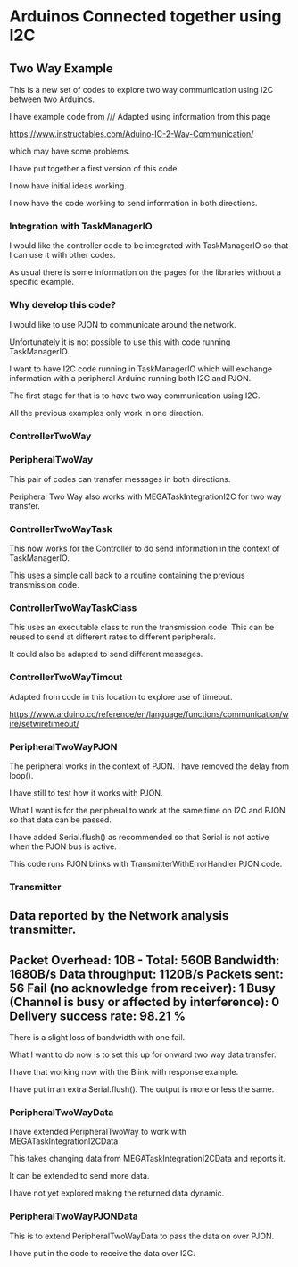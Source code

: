 # Arduinos Connected together using I2C

## Two Way Example

This is a new set of codes to explore two way communication using I2C between two Arduinos.

I have example code from /// Adapted using information from this page

https://www.instructables.com/Aduino-IC-2-Way-Communication/

which may have some problems.

I have put together a first version of this code.

I now have initial ideas working.

I now have the code working to send information in both directions.

### Integration with TaskManagerIO

I would like the controller code to be integrated with TaskManagerIO so that I can use it with other codes.

As usual there is some information on the pages for the libraries without a specific example.

### Why develop this code?

I would like to use PJON to communicate around the network.

Unfortunately it is not possible to use this with code running TaskManagerIO.

I want to have I2C code running in TaskManagerIO which will exchange information with a peripheral Arduino running both I2C and PJON.

The first stage for that is to have two way communication using I2C.

All the previous examples only work in one direction.

### ControllerTwoWay

### PeripheralTwoWay

This pair of codes can transfer messages in both directions.

Peripheral Two Way also works with MEGATaskIntegrationI2C for two way transfer.

### ControllerTwoWayTask

This now works for the Controller to do send information in the context of TaskManagerIO.

This uses a simple call back to a routine containing the previous transmission code.

### ControllerTwoWayTaskClass

This uses an executable class to run the transmission code. This can be reused to send at different rates to different peripherals.

It could also be adapted to send different messages.

### ControllerTwoWayTimout

Adapted from code in this location to explore use of timeout.

https://www.arduino.cc/reference/en/language/functions/communication/wire/setwiretimeout/

### PeripheralTwoWayPJON

The peripheral works in the context of PJON. I have removed the delay from loop().

I have still to test how it works with PJON.

What I want is for the peripheral to work at the same time on I2C and PJON so that data can be passed.

I have added Serial.flush() as recommended so that Serial is not active when the PJON bus is active.

This code runs PJON blinks with TransmitterWithErrorHandler PJON code.

### Transmitter

Data reported by the Network analysis transmitter.
---------------------
Packet Overhead: 10B - Total: 560B
Bandwidth: 1680B/s
Data throughput: 1120B/s
Packets sent: 56
Fail (no acknowledge from receiver): 1
Busy (Channel is busy or affected by interference): 0
Delivery success rate: 98.21 %
---------------------
There is a slight loss of bandwidth with one fail.

What I want to do now is to set this up for onward two way data transfer.

I have that working now with the Blink with response example.

I have put in an extra Serial.flush(). The output is more or less the same. 

### PeripheralTwoWayData

I have extended PeripheralTwoWay to work with MEGATaskIntegrationI2CData

This takes changing data from MEGATaskIntegrationI2CData and reports it.

It can be extended to send more data.

I have not yet explored making the returned data dynamic.

### PeripheralTwoWayPJONData

This is to extend PeripheralTwoWayData to pass the data on over PJON.

I have put in the code to receive the data over I2C.



